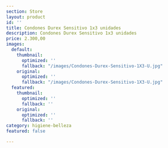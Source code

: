 ```yaml
---
section: Store
layout: product
id: ''
title: Condones Durex Sensitivo 1x3 unidades
description: Condones Durex Sensitivo 1x3 unidades
price: 2.300,00
images:
  default:
    thumbnail:
      optimized: ''
      fallback: "/images/Condones-Durex-Sensitivo-1X3-U.jpg"
    original:
      optimized: ''
      fallback: "/images/Condones-Durex-Sensitivo-1X3-U.jpg"
  featured:
    thumbnail:
      optimized: ''
      fallback: ''
    original:
      optimized: ''
      fallback: ''
category: higiene-belleza
featured: false

---
```

